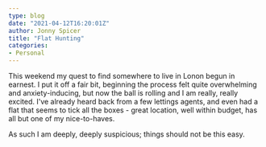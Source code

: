 ```yaml
---
type: blog
date: "2021-04-12T16:20:01Z"
author: Jonny Spicer
title: "Flat Hunting"
categories:
- Personal
---
```

This weekend my quest to find somewhere to live in Lonon begun in earnest. I put it off a fair bit, beginning the process felt quite overwhelming and anxiety-inducing, but now the
ball is rolling and I am really, really excited. I've already heard back from a few lettings agents, and even had a flat that seems to tick all the boxes - great location, well within
budget, has all but one of my nice-to-haves.

As such I am deeply, deeply suspicious; things should not be this easy.
